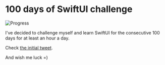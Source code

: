# 100 days of SwiftUI challenge

![Progress](https://progress-bar.dev/78/?title=89h%2056m%20)


I've decided to challenge myself and learn SwiftUI for the consecutive 100 days for at least an hour a day.

Check [the initial tweet](https://twitter.com/ck3g/status/1188362654324318208).

And wish me luck =)

